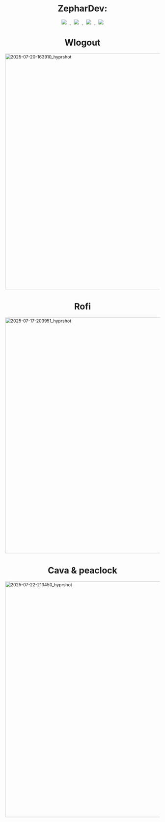 <h1 align="center">ZepharDev: </h1>

<p align="center">
  <a href="https://github.com/ZepharDev/hyprdots/stargazers">
    <img src="https://img.shields.io/github/stars/ZepharDev/hyprdots?color=cba6f7&style=for-the-badge&label=Stars&labelColor=1e1e2e&logo=starship&logoColor=white" style="margin: 0 10px;">
  </a>
  <a href="https://github.com/ZepharDev/hyprdots/network/members">
    <img src="https://img.shields.io/github/forks/ZepharDev/hyprdots?color=cba6f7&style=for-the-badge&label=Forks&labelColor=1e1e2e&logo=sourcetree&logoColor=white" style="margin: 0 10px;">
  </a>
  <a href="https://github.com/ZepharDev/hyprdots/commits">
    <img src="https://img.shields.io/github/commit-activity/y/ZepharDev/hyprdots?color=eba0ac&style=for-the-badge&label=Commits&labelColor=1e1e2e&logo=git&logoColor=white" style="margin: 0 10px;">
  </a>
  <a href="https://github.com/ZepharDev/hyprdots/commits">
    <img src="https://img.shields.io/github/last-commit/ZepharDev/hyprdots?color=f9e2af&style=for-the-badge&label=Last%20Commit&labelColor=1e1e2e&logo=clockify&logoColor=white" style="margin: 0 10px;">
  </a>
</p>

<h1 align="center">Wlogout</h1> 

<img width="1366" height="768" alt="2025-07-20-163910_hyprshot" src="https://github.com/user-attachments/assets/d08b163a-07e7-4ea1-8896-c77a302dd92c" />

<h1 align="center">Rofi</h1>

<img width="1366" height="768" alt="2025-07-17-203951_hyprshot" src="https://github.com/user-attachments/assets/11d291ae-f510-4306-9434-11ac7c1868d3" />

<h1 align="center">Cava & peaclock</h1>

<img width="1366" height="768" alt="2025-07-22-213450_hyprshot" src="https://github.com/user-attachments/assets/7d1941cf-213f-49c0-97a0-96af894a63ac" />

